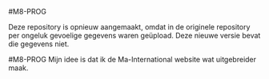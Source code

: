 #M8-PROG

Deze repository is opnieuw aangemaakt, omdat in de originele repository per ongeluk gevoelige gegevens waren geüpload. Deze nieuwe versie bevat die gegevens niet.


#M8-PROG
Mijn idee is dat ik de Ma-International website wat uitgebreider maak.